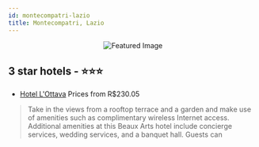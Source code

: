 ```yaml
---
id: montecompatri-lazio
title: Montecompatri, Lazio
---
```


<center><img src="https://i.travelapi.com/hotels/5000000/4480000/4478500/4478444/f2f0b807_z.jpg" alt="Featured Image" /></center>


##  3 star hotels - ⭐️⭐️⭐️

-    [Hotel L'Ottava](https://us.hurb.com/hotels/montecompatri/hotel-l-ottava-JNP-JP605622?cmp=18055) Prices from R$230.05
   > Take in the views from a rooftop terrace and a garden and make use of amenities such as complimentary wireless Internet access. Additional amenities at this Beaux Arts hotel include concierge services, wedding services, and a banquet hall. Guests can
